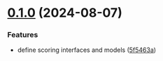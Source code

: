# [0.1.0](https://github.com/gravitee-io/gravitee-scoring-api/compare/0.0.0...0.1.0) (2024-08-07)


### Features

* define scoring interfaces and models ([5f5463a](https://github.com/gravitee-io/gravitee-scoring-api/commit/5f5463a7bcd4aba7684ab6fcb5689e28904390a7))
